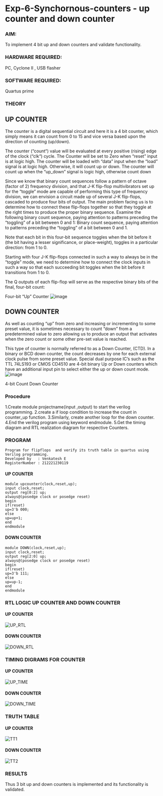 # Exp-6-Synchornous-counters - up counter and down counter 
### AIM: 
To implement 4 bit up and down counters and validate  functionality.
### HARDWARE REQUIRED:  
PC, Cyclone II , USB flasher
### SOFTWARE REQUIRED:   
Quartus prime
### THEORY 

## UP COUNTER 
The counter is a digital sequential circuit and here it is a 4 bit counter, which simply means it can count from 0 to 15 and vice versa based upon the direction of counting (up/down). 

The counter (“count“) value will be evaluated at every positive (rising) edge of the clock (“clk“) cycle.
The Counter will be set to Zero when “reset” input is at logic high.
The counter will be loaded with “data” input when the “load” signal is at logic high. Otherwise, it will count up or down.
The counter will count up when the “up_down” signal is logic high, otherwise count down

Since we know that binary count sequences follow a pattern of octave (factor of 2) frequency division, and that J-K flip-flop multivibrators set up for the “toggle” mode are capable of performing this type of frequency division, we can envision a circuit made up of several J-K flip-flops, cascaded to produce four bits of output.
The main problem facing us is to determine how to connect these flip-flops together so that they toggle at the right times to produce the proper binary sequence.
Examine the following binary count sequence, paying attention to patterns preceding the “toggling” of a bit between 0 and 1:
Binary count sequence, paying attention to patterns preceding the “toggling” of a bit between 0 and 1.

Note that each bit in this four-bit sequence toggles when the bit before it (the bit having a lesser significance, or place-weight), toggles in a particular direction: from 1 to 0.



 
 

Starting with four J-K flip-flops connected in such a way to always be in the “toggle” mode, we need to determine how to connect the clock inputs in such a way so that each succeeding bit toggles when the bit before it transitions from 1 to 0.

The Q outputs of each flip-flop will serve as the respective binary bits of the final, four-bit count:

 
 

Four-bit “Up” Counter
![image](https://user-images.githubusercontent.com/36288975/169644758-b2f4339d-9532-40c5-af40-8f4f8c942e2c.png)



## DOWN COUNTER 

As well as counting “up” from zero and increasing or incrementing to some preset value, it is sometimes necessary to count “down” from a predetermined value to zero allowing us to produce an output that activates when the zero count or some other pre-set value is reached.

This type of counter is normally referred to as a Down Counter, (CTD). In a binary or BCD down counter, the count decreases by one for each external clock pulse from some preset value. Special dual purpose IC’s such as the TTL 74LS193 or CMOS CD4510 are 4-bit binary Up or Down counters which have an additional input pin to select either the up or down count mode.
![image](https://user-images.githubusercontent.com/36288975/169644844-1a14e123-7228-4ed8-81a9-eb937dff4ac8.png)


4-bit Count Down Counter
### Procedure
1.Create module projectname(input ,output) to start the verilog programming.
2.create a if loop condition to increase the count in counter_up function.
3.Similarly, create another loop for the down counter.
4.End the verilog program using keyword endmodule.
5.Get the timing diagram and RTL realization diagram for respective Counters.


### PROGRAM 
```
Program for flipflops  and verify its truth table in quartus using Verilog programming.
Developed by   : Venkatesh E
RegisterNumber : 212221230119
```

#### UP COUNTER

````
module upcounter(clock,reset,up);
input clock,reset;
output reg[0:2] up;
always@(posedge clock or posedge reset)
begin
if(reset)
up=3'b 000;
else
up=up+1;
end
endmodule

````

#### DOWN COUNTER
```
module DOWN(clock,reset,up);
input clock,reset;
output reg[2:0] up;
always@(posedge clock or posedge reset)
begin
if(reset)
up=3'b 111;
else
up=up-1;
end
endmodule

```
### RTL LOGIC UP COUNTER AND DOWN COUNTER  

#### UP COUNTER
![UP_RTL](https://user-images.githubusercontent.com/93901857/201064110-26df27d4-9897-4f5b-9a69-b1829269ed8c.png)

#### DOWN COUNTER
![DOWN_RTL](https://user-images.githubusercontent.com/93901857/201066562-2ca7e93a-9a76-498f-8fde-02a5753893d3.png)

### TIMING DIGRAMS FOR COUNTER  

#### UP COUNTER
![UP_TIME](https://user-images.githubusercontent.com/93901857/201064120-e2e79d7b-8b0d-4d49-9333-2322b85d1b46.png)


#### DOWN COUNTER
![DOWN_TIME](https://user-images.githubusercontent.com/93901857/201066594-e10cec90-6e5a-4f64-b4fd-f6df38e5686e.png)

### TRUTH TABLE 


#### UP COUNTER
![TT1](https://user-images.githubusercontent.com/93901857/200124061-ad25ab47-d9cf-4a8f-9d70-d31273557a67.jpg)

#### DOWN COUNTER

![TT2](https://user-images.githubusercontent.com/93901857/200124063-e97b22e5-7cdd-4345-a9be-bb8b055dbb4b.jpg)


### RESULTS 
Thus 3 bit up and down counters is implemented and its functionality is validated.

